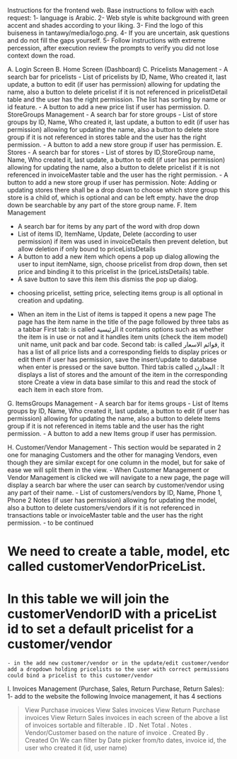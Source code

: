 Instructions for the frontend web.
Base instructions to follow with each request:
1- language is Arabic.
2- Web style is white background with green accent and shades according to your liking.
3- Find the logo of this buiseness in tantawy/media/logo.png.
4- If you are uncertain, ask questions and do not fill the gaps yourself.
5- Follow instructions with extreme percession, after execution review the prompts to verify you did not lose context down the road.

A. Login Screen
B. Home Screen (Dashboard)
C. Pricelists Management
    - A search bar for pricelists
    - List of pricelists by ID, Name, Who created it, last update, a button to edit
    (if user has permission) allowing for updating the name, also a button to delete pricelist if it is not referenced in pricelistDetail table and the user has the right permission.
    The list has sorting by name or id feature.
    - A button to add a new price list if user has permission.
D. StoreGroups Management
    - A search bar for store groups
    - List of store groups by ID, Name,  Who created it, last update, a button to edit
    (if user has permission) allowing for updating the name, also a button to delete store group if it is not referenced in stores table and the user has the right permission.
    - A button to add a new store group if user has permission.
E. Stores
    - A search bar for stores
    - List of stores by ID,StoreGroup name, Name, Who created it, last update, a button to edit
    (if user has permission) allowing for updating the name, also a button to delete pricelist if it is not referenced in invoiceMaster table and the user has the right permission.
    - A button to add a new store group if user has permission.
    Note: Adding or updating stores there shall be a drop down to choose which store group this store is a child of, which is optional and can be left empty. have the drop down be searchable by any part of the store group name.
F. Item Management
- A search bar for items by any part of the word with drop down
- List of items ID, ItemName, Update, Delete (according to user permission)
if item was used in invoiceDetails then prevent deletion, but allow deletion if only bound to priceListsDetails
- A button to add a new item which opens a pop up dialog allowing the user to input itemName, sign, choose pricelist from drop down, then set price and binding it to this pricelist in the (priceListsDetails) table.
- A save button to save this item this dismiss the pop up dialog.
* choosing pricelist, setting price, selecting items group is all optional in creation and updating.
- When an item in the List of items is tapped it opens a new page
The page has the item name in the title of the page
followed by three tabs as a tabbar 
First tab: is called الرئيسية 
it contains options such as whether the item is in use or not
and it handles item units (check the item model) unit name, unit pack and bar code.
Second tab: is called قوائم الاسعار, it has a list of all price lists and a corresponding fields to display prices or edit them if user has permission, save the insert/update to database when enter is pressed or the save button.
Third tab:is called المخازن :
It displays a list of stores and the amount of the item in the corresponding store
Create a view in data base similar to this and read the stock of each item in each store from.

G. ItemsGroups Management
    - A search bar for items groups
    - List of Items groups by ID, Name,  Who created it, last update, a button to edit
    (if user has permission) allowing for updating the name, also a button to delete Items group if it is not referenced in items table and the user has the right permission.
    - A button to add a new Items group if user has permission.

H. Customer/Vendor Management
    - This section would be separated in 2 one for managing Customers and the other for managing Vendors, even though they are similar except for one column in the model, but for sake of ease we will split them in the view.
    - When Customer Management or Vendor Management is clicked we will navigate to a new page, the page will display a search bar where the user can search by customer/vendor using any part of their name.
    - List of customers/vendors by ID, Name, Phone 1, Phone 2 Notes
    (if user has permission) allowing for updating the model, also a button to delete customers/vendors if it is not referenced in transactions table or invoiceMaster table and the user has the right permission.
    - to be continued

# We need to create a table, model, etc called customerVendorPriceList.
# In this table we will join the customerVendorID with a priceList id to set a default pricelist for a customer/vendor
    - in the add new customer/vendor or in the update/edit customer/vendor add a dropdown holding pricelists so the user with correct permissions could bind a pricelist to this customer/vendor

I. Invoices Management (Purchase, Sales, Return Purchase, Return Sales):
1- add to the website the following
Invoice management,
it has 4 sections 
> View Purchase invoices
> View Sales invoices
> View Return Purchase invoices
> View Return Sales invoices
in each screen of the above a list of invoices sortable and filterable
. ID
. Net Total
. Notes
. Vendor/Customer based on the nature of invoice
. Created By
. Created On
We can filter by Date picker from/to dates, invoice id, the user who created it (id, user name)
